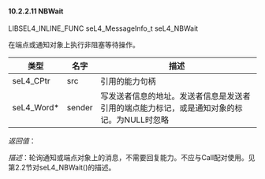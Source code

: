 #### 10.2.2.11  NBWait

LIBSEL4_INLINE_FUNC seL4_MessageInfo_t seL4_NBWait

在端点或通知对象上执行非阻塞等待操作。

类型 | 名字 | 描述
--- | --- | ---
seL4_CPtr | src | 引用的能力句柄
seL4_Word* | sender | 写发送者信息的地址。发送者信息是发送者引用的端点能力标记，或是通知对象的标记。为NULL时忽略

*返回值*：

*描述*：轮询通知或端点对象上的消息，不需要回复能力。不应与Call配对使用。见第2.2节对seL4_NBWait()的描述。

